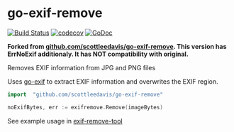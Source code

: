 # go-exif-remove
[![Build Status](https://img.shields.io/circleci/project/github/scottleedavis/go-exif-remove/master.svg)](https://circleci.com/gh/scottleedavis/go-exif-remove) [![codecov](https://codecov.io/gh/scottleedavis/go-exif-remove/branch/master/graph/badge.svg)](https://codecov.io/gh/scottleedavis/go-exif-remove)  [![GoDoc](https://godoc.org/github.com/scottleedavis/go-exif-remove?status.svg)](https://godoc.org/github.com/scottleedavis/go-exif-remove)

**Forked from [github.com/scottleedavis/go-exif-remove](https://github.com/scottleedavis/go-exif-remove). This version has ErrNoExif additionaly. It has NOT compatibility with original.**

Removes EXIF information from JPG and PNG files

Uses [go-exif](https://github.com/dsoprea/go-exif) to extract EXIF information and overwrites the EXIF region.

```go
import 	"github.com/scottleedavis/go-exif-remove"

noExifBytes, err := exifremove.Remove(imageBytes)
```

See example usage in [exif-remove-tool](exif-remove-tool)

